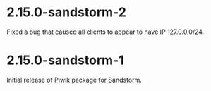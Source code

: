 # 2.15.0-sandstorm-2

Fixed a bug that caused all clients to appear to have IP 127.0.0.0/24.

# 2.15.0-sandstorm-1

Initial release of Piwik package for Sandstorm.

